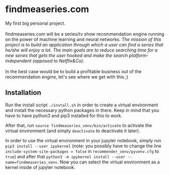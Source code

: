 # findmeaseries.com
My first big personal project. </br> </br>
findmeaseries.com will be a series/tv show recommendation engine running on the power of machine learning and neural networks.
*The mission of this project is to build an application through which a user can find a series that he/she will enjoy a lot. The main goals are to reduce searching time for a new series that gets the user hooked and make the search platform-independent (opposed to Netflix&Co).* </br></br>
In the best case would be to build a profitable business out of the recommendation engine, let's see where we get with this ;)


## Installation
Run the install script `./install.sh` in order to create a virtual environment and install the necessary python packages in there. Keep in mind that you have to have python3 and pip3 installed for this to work.

After that, run `source findmeaseries_venv/bin/activate` to activate the virtual environment (and simply `deactivate` to deactivate it later).

In order to use the virtual environment in your jupyter notebook, simply run `pip3 install --user ipykernel` (note: you possibly have to change the line `include-system-site-packages = false` in `recommender_venv/pyvenv.cfg` to `true`) and after that `python3 -m ipykernel install --user --name=findmeaseries_venv`. Now you can select the virtual environment as a kernel inside of jupyter notebook.